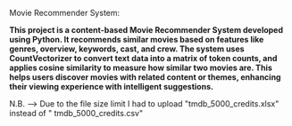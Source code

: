 Movie Recommender System: 

**This project is a content-based Movie Recommender System developed using Python. It recommends similar movies based on features like genres, overview, keywords, cast, and crew. The system uses CountVectorizer to convert text data into a matrix of token counts, and applies cosine similarity to measure how similar two movies are. This helps users discover movies with related content or themes, enhancing their viewing experience with intelligent suggestions.**


N.B. --> Due to the file size limit I had to upload 
"tmdb_5000_credits.xlsx" instead of "
tmdb_5000_credits.csv"

